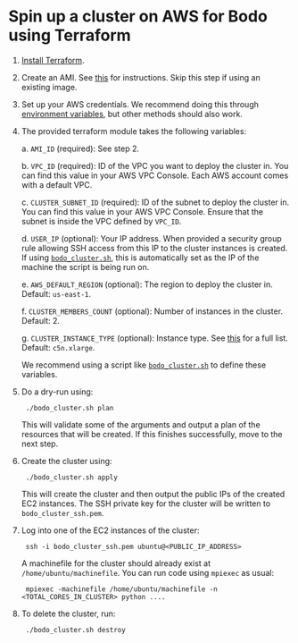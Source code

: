 # Spin up a cluster on AWS for Bodo using Terraform

1. [Install Terraform](https://www.terraform.io/downloads.html).

1. Create an AMI. See [this](./bodo-ami/README.md) for instructions. Skip this step if using an existing image.

1. Set up your AWS credentials. We recommend doing this through [environment variables](https://docs.aws.amazon.com/cli/latest/userguide/cli-configure-envvars.html), but other methods should also work.

1. The provided terraform module takes the following variables:

    a. ``AMI_ID`` (required): See step 2.
    
    b. ``VPC_ID`` (required): ID of the VPC you want to deploy the cluster in. You can find this value in your AWS VPC Console. Each AWS account comes with a default VPC.
    
    c. ``CLUSTER_SUBNET_ID`` (required): ID of the subnet to deploy the cluster in. You can find this value in your AWS VPC Console. Ensure that the subnet is inside the VPC defined by ``VPC_ID``.
    
    d. ``USER_IP`` (optional): Your IP address. When provided a security group rule allowing SSH access from this IP to the cluster instances is created. If using [``bodo_cluster.sh``](./bodo_cluster.sh), this is automatically set as the IP of the machine the script is being run on.

    e. ``AWS_DEFAULT_REGION`` (optional): The region to deploy the cluster in. Default: ``us-east-1``.

    f. ``CLUSTER_MEMBERS_COUNT`` (optional): Number of instances in the cluster. Default: 2.

    g. ``CLUSTER_INSTANCE_TYPE`` (optional): Instance type. See [this](https://aws.amazon.com/ec2/instance-types/) for a full list. Default: ``c5n.xlarge``.

    We recommend using a script like [``bodo_cluster.sh``](./bodo_cluster.sh) to define these variables.

1. Do a dry-run using:

        ./bodo_cluster.sh plan

    This will validate some of the arguments and output a plan of the resources that will be created. If this finishes successfully, move to the next step.

1. Create the cluster using:

        ./bodo_cluster.sh apply

    This will create the cluster and then output the public IPs of the created EC2 instances. 
    The SSH private key for the cluster will be written to ``bodo_cluster_ssh.pem``.
    
1. Log into one of the EC2 instances of the cluster:

        ssh -i bodo_cluster_ssh.pem ubuntu@<PUBLIC_IP_ADDRESS>

    A machinefile for the cluster should already exist at ``/home/ubuntu/machinefile``.
    You can run code using ``mpiexec`` as usual:

        mpiexec -machinefile /home/ubuntu/machinefile -n <TOTAL_CORES_IN_CLUSTER> python ....

1. To delete the cluster, run:

        ./bodo_cluster.sh destroy

